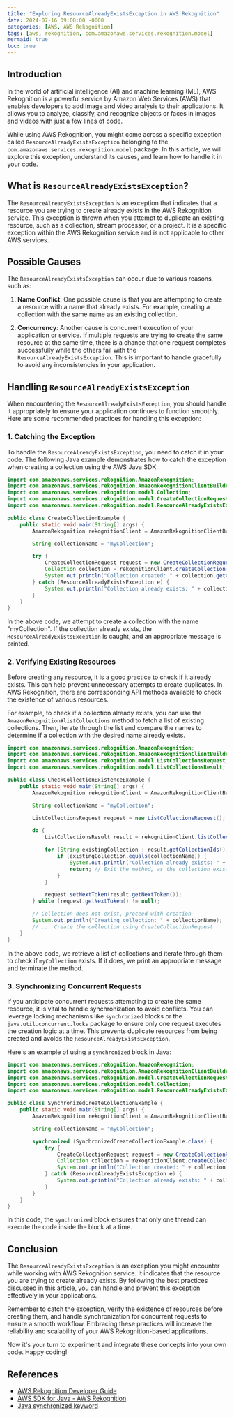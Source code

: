 ```yaml
---
title: "Exploring ResourceAlreadyExistsException in AWS Rekognition"
date: 2024-07-16 09:00:00 -0000
categories: [AWS, AWS Rekognition]
tags: [aws, rekognition, com.amazonaws.services.rekognition.model]
mermaid: true
toc: true
---
```



## Introduction

In the world of artificial intelligence (AI) and machine learning (ML), AWS Rekognition is a powerful service by Amazon Web Services (AWS) that enables developers to add image and video analysis to their applications. It allows you to analyze, classify, and recognize objects or faces in images and videos with just a few lines of code.

While using AWS Rekognition, you might come across a specific exception called `ResourceAlreadyExistsException` belonging to the `com.amazonaws.services.rekognition.model` package. In this article, we will explore this exception, understand its causes, and learn how to handle it in your code.

## What is `ResourceAlreadyExistsException`?

The `ResourceAlreadyExistsException` is an exception that indicates that a resource you are trying to create already exists in the AWS Rekognition service. This exception is thrown when you attempt to duplicate an existing resource, such as a collection, stream processor, or a project. It is a specific exception within the AWS Rekognition service and is not applicable to other AWS services.

## Possible Causes

The `ResourceAlreadyExistsException` can occur due to various reasons, such as:

1. **Name Conflict**: One possible cause is that you are attempting to create a resource with a name that already exists. For example, creating a collection with the same name as an existing collection.

2. **Concurrency**: Another cause is concurrent execution of your application or service. If multiple requests are trying to create the same resource at the same time, there is a chance that one request completes successfully while the others fail with the `ResourceAlreadyExistsException`. This is important to handle gracefully to avoid any inconsistencies in your application.

## Handling `ResourceAlreadyExistsException`

When encountering the `ResourceAlreadyExistsException`, you should handle it appropriately to ensure your application continues to function smoothly. Here are some recommended practices for handling this exception:

### 1. Catching the Exception

To handle the `ResourceAlreadyExistsException`, you need to catch it in your code. The following Java example demonstrates how to catch the exception when creating a collection using the AWS Java SDK:

```java
import com.amazonaws.services.rekognition.AmazonRekognition;
import com.amazonaws.services.rekognition.AmazonRekognitionClientBuilder;
import com.amazonaws.services.rekognition.model.Collection;
import com.amazonaws.services.rekognition.model.CreateCollectionRequest;
import com.amazonaws.services.rekognition.model.ResourceAlreadyExistsException;

public class CreateCollectionExample {
    public static void main(String[] args) {
        AmazonRekognition rekognitionClient = AmazonRekognitionClientBuilder.defaultClient();

        String collectionName = "myCollection";

        try {
            CreateCollectionRequest request = new CreateCollectionRequest().withCollectionId(collectionName);
            Collection collection = rekognitionClient.createCollection(request);
            System.out.println("Collection created: " + collection.getCollectionId());
        } catch (ResourceAlreadyExistsException e) {
            System.out.println("Collection already exists: " + collectionName);
        }
    }
}
```

In the above code, we attempt to create a collection with the name "myCollection". If the collection already exists, the `ResourceAlreadyExistsException` is caught, and an appropriate message is printed.

### 2. Verifying Existing Resources

Before creating any resource, it is a good practice to check if it already exists. This can help prevent unnecessary attempts to create duplicates. In AWS Rekognition, there are corresponding API methods available to check the existence of various resources.

For example, to check if a collection already exists, you can use the `AmazonRekognition#listCollections` method to fetch a list of existing collections. Then, iterate through the list and compare the names to determine if a collection with the desired name already exists.

```java
import com.amazonaws.services.rekognition.AmazonRekognition;
import com.amazonaws.services.rekognition.AmazonRekognitionClientBuilder;
import com.amazonaws.services.rekognition.model.ListCollectionsRequest;
import com.amazonaws.services.rekognition.model.ListCollectionsResult;

public class CheckCollectionExistenceExample {
    public static void main(String[] args) {
        AmazonRekognition rekognitionClient = AmazonRekognitionClientBuilder.defaultClient();

        String collectionName = "myCollection";

        ListCollectionsRequest request = new ListCollectionsRequest();

        do {
            ListCollectionsResult result = rekognitionClient.listCollections(request);

            for (String existingCollection : result.getCollectionIds()) {
                if (existingCollection.equals(collectionName)) {
                    System.out.println("Collection already exists: " + collectionName);
                    return; // Exit the method, as the collection exists
                }
            }

            request.setNextToken(result.getNextToken());
        } while (request.getNextToken() != null);

        // Collection does not exist, proceed with creation
        System.out.println("Creating collection: " + collectionName);
        // ... Create the collection using CreateCollectionRequest
    }
}
```

In the above code, we retrieve a list of collections and iterate through them to check if `myCollection` exists. If it does, we print an appropriate message and terminate the method.

### 3. Synchronizing Concurrent Requests

If you anticipate concurrent requests attempting to create the same resource, it is vital to handle synchronization to avoid conflicts. You can leverage locking mechanisms like `synchronized` blocks or the `java.util.concurrent.locks` package to ensure only one request executes the creation logic at a time. This prevents duplicate resources from being created and avoids the `ResourceAlreadyExistsException`.

Here's an example of using a `synchronized` block in Java:

```java
import com.amazonaws.services.rekognition.AmazonRekognition;
import com.amazonaws.services.rekognition.AmazonRekognitionClientBuilder;
import com.amazonaws.services.rekognition.model.CreateCollectionRequest;
import com.amazonaws.services.rekognition.model.Collection;
import com.amazonaws.services.rekognition.model.ResourceAlreadyExistsException;

public class SynchronizedCreateCollectionExample {
    public static void main(String[] args) {
        AmazonRekognition rekognitionClient = AmazonRekognitionClientBuilder.defaultClient();

        String collectionName = "myCollection";

        synchronized (SynchronizedCreateCollectionExample.class) {
            try {
                CreateCollectionRequest request = new CreateCollectionRequest().withCollectionId(collectionName);
                Collection collection = rekognitionClient.createCollection(request);
                System.out.println("Collection created: " + collection.getCollectionId());
            } catch (ResourceAlreadyExistsException e) {
                System.out.println("Collection already exists: " + collectionName);
            }
        }
    }
}
```

In this code, the `synchronized` block ensures that only one thread can execute the code inside the block at a time.

## Conclusion

The `ResourceAlreadyExistsException` is an exception you might encounter while working with AWS Rekognition service. It indicates that the resource you are trying to create already exists. By following the best practices discussed in this article, you can handle and prevent this exception effectively in your applications.

Remember to catch the exception, verify the existence of resources before creating them, and handle synchronization for concurrent requests to ensure a smooth workflow. Embracing these practices will increase the reliability and scalability of your AWS Rekognition-based applications.

Now it's your turn to experiment and integrate these concepts into your own code. Happy coding!

## References
- [AWS Rekognition Developer Guide](https://docs.aws.amazon.com/rekognition/latest/dg/what-is.html)
- [AWS SDK for Java - AWS Rekognition](https://docs.aws.amazon.com/sdk-for-java/latest/developer-guide/examples-photos.html)
- [Java synchronized keyword](https://docs.oracle.com/javase/tutorial/essential/concurrency/syncmeth.html)

